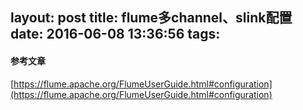 layout: post
title: flume多channel、slink配置
date: 2016-06-08 13:36:56
tags:
---

#### 参考文章
[https://flume.apache.org/FlumeUserGuide.html#configuration](https://flume.apache.org/FlumeUserGuide.html#configuration)
